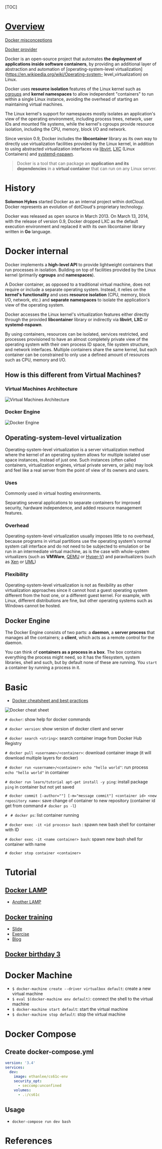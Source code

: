 [TOC]

# [Overview](https://www.docker.com/)

[Docker misconceptions](https://devopsu.com/blog/docker-misconceptions/)

[Docker provider](https://www.vagrantup.com/blog/feature-preview-vagrant-1-6-docker-dev-environments.html)

Docker is an open-source project that automates **the deployment of
applications inside software containers**, by providing an additional
layer of abstraction and automation of [operating-system-level
virtualization](https://en.wikipedia.org/wiki/Operating-system-
level_virtualization) on Linux.

Docker uses **resource isolation** features of the Linux kernel such as
[cgroups](https://en.wikipedia.org/wiki/Cgroups) and **kernel
namespaces** to allow independent "containers" to run within a single
Linux instance, avoiding the overhead of starting an maintaining virtual
machines.

The Linux kernel's support for namespaces mostly isolates an
application's view of the operating environment, including process
trees, network, user IDs and mounted file systems, while the kernel's
cgroups provide resource isolation, including the CPU, memory, block I/O
and network.

Since version 0.9, Docker includes the **libcontainer** library as its
own way to directly use virtualization facilities provided by the Linux
kernel, in addition to using abstracted virtualization interfaces via
[libvirt](https://en.wikipedia.org/wiki/Libvirt),
[LXC](https://en.wikipedia.org/wiki/LXC) (Linux Containers) and
[systemd-nspawn](https://en.wikipedia.org/wiki/Systemd-nspawn).

>Docker is a tool that can package an **application and its
>dependencies** in a **virtual container** that can run on any Linux
>server.

# History

**Solomon Hykes** started Docker as an internal project within dotCloud.
Docker represents an evolution of dotCloud's proprietary technology.

Docker was released as open source in March 2013. On March 13, 2014,
with the release of version 0.9, Docker dropped LXC as the default
execution environment and replaced it with its own libcontainer library
written in **Go** language.

# Docker internal

Docker implements a **high-level API** to provide lightweight containers
that run processes in isolation. Building on top of facilities provided
by the Linux kernel (primarily **cgroups** and **namespaces**).

A Docker container, as opposed to a traditional virtual machine, does
not require or include a separate operating system. Instead, it relies
on the **kernel's functionality** and uses **resource isolation** (CPU,
memory, block I/O, network, etc.) and **separate namespaces** to isolate
the application's view of the operating system.

Docker accesses the Linux kernel's virtualization features either
directly through the provided **libcontainer** library or indirectly via
**libvirt**, **LXC** or **systemd-nspawn**.

By using containers, resources can be isolated, services restricted, and
processes provisioned to have an almost completely private view of the
operating system with their own process ID space, file system structure,
and network interfaces. Multiple containers share the same kernel, but
each container can be constrained to only use a defined amount of
resources such as CPU, memory and I/O.

## How is this different from Virtual Machines?

### Virtual Machines Architecture

![Virtual Machines Architecture](../graphic/docker/virtual-machine-arch.png)

### Docker Engine

![Docker Engine](../graphic/docker/docker-engine.png)

## Operating-system-level virtualization

Operating-system-level virtualization is a server virtualization method
where the kernel of an operating system allows for multiple isolated
user space instances, instead of just one. Such instances (often called
containers, virtualization engines, virtual private servers, or jails)
may look and feel like a real server from the point of view of its
owners and users.

### Uses

Commonly used in virtual hosting environments.

Separating several applications to separate containers for improved
security, hardware independence, and added resource management features.

### Overhead

Operating-system-level virtualization usually imposes little to no
overhead, because programs in virtual partitions use the operating
system's normal system call interface and do not need to be subjected to
emulation or be run in an intermediate virtual machine, as is the case
with whole-system virtualizers (such as **VMWare**,
[QEMU](https://en.wikipedia.org/wiki/QEMU) or
[Hyper-V](https://en.wikipedia.org/wiki/Hyper-V)) and paravitualizers
(such as [Xen](https://en.wikipedia.org/wiki/Xen) or
[UML](https://en.wikipedia.org/wiki/User-mode_Linux))

### Flexibility

Operating-system-level virtualization is not as flexibility as other
virtualization approaches since it cannot host a guest operating system
different from the host one, or a different guest kernel. For example,
with Linux, different distributions are fine, but other operating
systems such as Windows cannot be hosted.


## Docker Engine

The Docker Engine consists of two parts: a **daemon**, a **server
process** that manages all the containers; a **client**, which acts as a
remote control for the daemon.

You can think of **containers as a process in a box**. The box contains
everything the process might need, so it has the filesystem, system
libraries, shell and such, but by default none of these are running. You
`start` a container by running a process in it.


# Basic

- [Docker cheatsheet and best practices](http://zeroturnaround.com/rebellabs/docker-commands-and-best-practices-cheat-sheet/)

![Docker cheat sheet](../graphic/docker/docker-cheat-sheet-rebellabs.png)

`# docker`: show help for docker commands

`# docker version`: show version of docker client and server

`# docker search <string>`: search container image from Docker Hub Registry

`# docker pull <username>/<container>`: download container image (it will download multiple layers for docker)

`# docker run <username>/<container> echo "hello world"`: run process `echo "hello world"` in container

`# docker run learn/tutorial apt-get install -y ping`: install package `ping` in container but not yet saved

`# docker commit [-author=""] [-m="message commit"] <container id> <new repository name>`: save change of container to new repository (container id get from command `# docker ps -l`)

`# `
`# docker ps`: list container running

`# docker exec -it <id process> bash` : spawn new bash shell for container with ID

`# docker exec -it <name container> bash`: spawn new bash shell for container with name

`# docker stop container <container>`

# Tutorial

## [Docker LAMP](https://www.linode.com/docs/applications/containers/how-to-install-docker-and-deploy-a-lamp-stack/)

- [Another LAMP](https://github.com/tutumcloud/lamp)

## [Docker training](http://www.meetup.com/peoplespace/events/229722697/)

- [Slide](http://cdn.michelleliu.io/training/dockerintro.pdf)
- [Exercise](https://github.com/anonmily/docker-up-and-running)
- [Blog](http://michelleliu.io/devops/a-crash-course-in-docker)

## [Docker birthday 3](https://github.com/docker/docker-birthday-3)

# Docker Machine

- `$ docker-machine create --driver virtualbox default`: create a new virtual machine
- `$ eval $(docker-machine env default)`: connect the shell to the virtual machine
- `$ docker-machine start default`: start the virtual machine
- `$ docker-machine stop default`: stop the virtual machine

# Docker Compose

## Create docker-compose.yml

```yaml
version: '3.4'
services:
  dev:
    image: ethanlee/cs61c-env
    security_opt:
      - seccomp:unconfined
    volumes:
      - .:/cs61c
```

## Usage

- `docker-compose run dev bash`


# References
